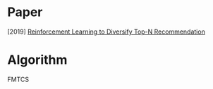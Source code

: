 # Paper
[2019] [Reinforcement Learning to Diversify Top-N Recommendation](https://link.springer.com/chapter/10.1007/978-3-030-18579-4_7)

# Algorithm
FMTCS
